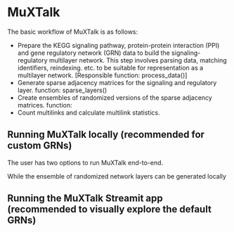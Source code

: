 # MuXTalk

The basic workflow of MuXTalk is as follows:
- Prepare the KEGG signaling pathway, protein-protein interaction (PPI) and gene regulatory network (GRN) data to build the signaling-regulatory multilayer network. This step involves parsing data, matching identifiers, reindexing. etc. to be suitable for representation as a multilayer network. [Responsible  function: process_data()] 
- Generate sparse adjacency matrices for the signaling and regulatory layer. function: sparse_layers()
- Create ensembles of randomized versions of the sparse adjacency matrices. function: 
- Count multilinks and calculate multilink statistics.

## Running MuXTalk locally (recommended for custom GRNs)

The user has two options to run MuXTalk end-to-end. 


While the ensemble of randomized network layers can be generated locally



## Running the MuXTalk Streamit app (recommended to visually explore the default GRNs)
